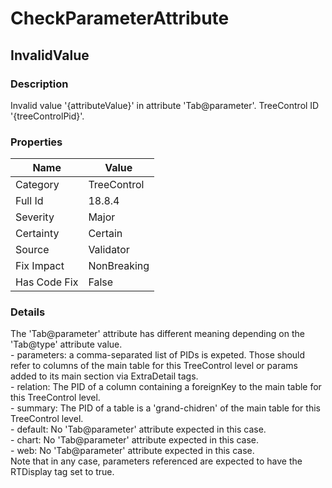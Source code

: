 ﻿---  
uid: Validator_18_8_4  
---

# CheckParameterAttribute

## InvalidValue

### Description

Invalid value '{attributeValue}' in attribute 'Tab@parameter'. TreeControl ID '{treeControlPid}'.

### Properties

| Name         | Value       |
| ------------ | ----------- |
| Category     | TreeControl |
| Full Id      | 18.8.4      |
| Severity     | Major       |
| Certainty    | Certain     |
| Source       | Validator   |
| Fix Impact   | NonBreaking |
| Has Code Fix | False       |

### Details

The 'Tab@parameter' attribute has different meaning depending on the 'Tab@type' attribute value.  
    \- parameters: a comma\-separated list of PIDs is expeted. Those should refer to columns of the main table for this TreeControl level or params added to its main section via ExtraDetail tags.  
    \- relation: The PID of a column containing a foreignKey to the main table for this TreeControl level.  
    \- summary: The PID of a table is a 'grand\-chidren' of the main table for this TreeControl level.  
    \- default: No 'Tab@parameter' attribute expected in this case.  
    \- chart: No 'Tab@parameter' attribute expected in this case.  
    \- web: No 'Tab@parameter' attribute expected in this case.  
Note that in any case, parameters referenced are expected to have the RTDisplay tag set to true.
